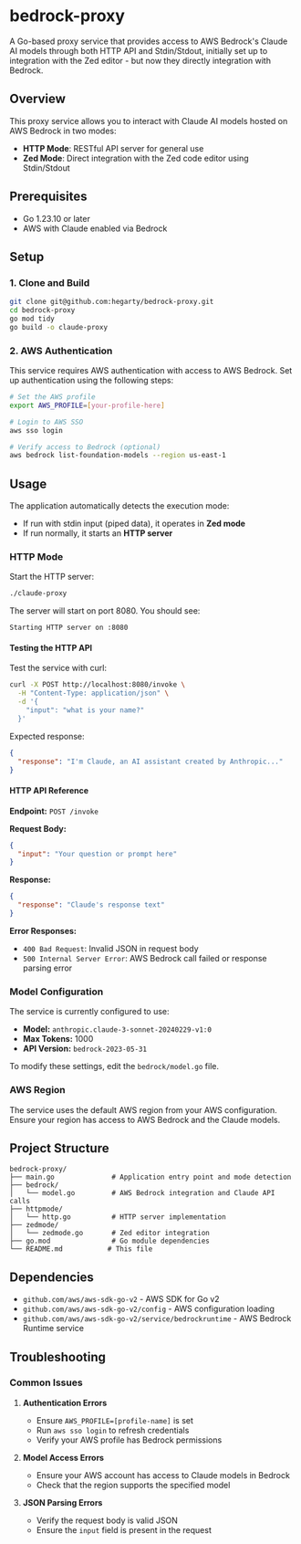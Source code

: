 # bedrock-proxy

A Go-based proxy service that provides access to AWS Bedrock's Claude AI models through both HTTP API and Stdin/Stdout, initially set up to integration with the Zed editor - but now they directly integration with Bedrock.

## Overview

This proxy service allows you to interact with Claude AI models hosted on AWS Bedrock in two modes:
- **HTTP Mode**: RESTful API server for general use
- **Zed Mode**: Direct integration with the Zed code editor using Stdin/Stdout

## Prerequisites

- Go 1.23.10 or later
- AWS with Claude enabled via Bedrock

## Setup

### 1. Clone and Build

```bash
git clone git@github.com:hegarty/bedrock-proxy.git
cd bedrock-proxy
go mod tidy
go build -o claude-proxy
```

### 2. AWS Authentication

This service requires AWS authentication with access to AWS Bedrock. Set up authentication using the following steps:

```bash
# Set the AWS profile
export AWS_PROFILE=[your-profile-here]

# Login to AWS SSO
aws sso login

# Verify access to Bedrock (optional)
aws bedrock list-foundation-models --region us-east-1
```

## Usage

The application automatically detects the execution mode:
- If run with stdin input (piped data), it operates in **Zed mode**
- If run normally, it starts an **HTTP server**

### HTTP Mode

Start the HTTP server:

```bash
./claude-proxy
```

The server will start on port 8080. You should see:
```
Starting HTTP server on :8080
```

#### Testing the HTTP API

Test the service with curl:

```bash
curl -X POST http://localhost:8080/invoke \
  -H "Content-Type: application/json" \
  -d '{
    "input": "what is your name?"
  }'
```

Expected response:
```json
{
  "response": "I'm Claude, an AI assistant created by Anthropic..."
}
```

#### HTTP API Reference

**Endpoint:** `POST /invoke`

**Request Body:**
```json
{
  "input": "Your question or prompt here"
}
```

**Response:**
```json
{
  "response": "Claude's response text"
}
```

**Error Responses:**
- `400 Bad Request`: Invalid JSON in request body
- `500 Internal Server Error`: AWS Bedrock call failed or response parsing error

### Model Configuration

The service is currently configured to use:
- **Model:** `anthropic.claude-3-sonnet-20240229-v1:0`
- **Max Tokens:** 1000
- **API Version:** `bedrock-2023-05-31`

To modify these settings, edit the `bedrock/model.go` file.

### AWS Region

The service uses the default AWS region from your AWS configuration. Ensure your region has access to AWS Bedrock and the Claude models.

## Project Structure

```
bedrock-proxy/
├── main.go              # Application entry point and mode detection
├── bedrock/
│   └── model.go         # AWS Bedrock integration and Claude API calls
├── httpmode/
│   └── http.go          # HTTP server implementation
├── zedmode/
│   └── zedmode.go       # Zed editor integration
├── go.mod               # Go module dependencies
└── README.md           # This file
```

## Dependencies

- `github.com/aws/aws-sdk-go-v2` - AWS SDK for Go v2
- `github.com/aws/aws-sdk-go-v2/config` - AWS configuration loading
- `github.com/aws/aws-sdk-go-v2/service/bedrockruntime` - AWS Bedrock Runtime service

## Troubleshooting

### Common Issues

1. **Authentication Errors**
   - Ensure `AWS_PROFILE=[profile-name]` is set
   - Run `aws sso login` to refresh credentials
   - Verify your AWS profile has Bedrock permissions

2. **Model Access Errors**
   - Ensure your AWS account has access to Claude models in Bedrock
   - Check that the region supports the specified model

3. **JSON Parsing Errors**
   - Verify the request body is valid JSON
   - Ensure the `input` field is present in the request
